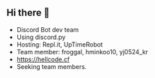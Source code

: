 ## Hi there 👋
- Discord Bot dev team
- Using discord.py
- Hosting: Repl.it, UpTimeRobot
- Team member: froggal, hminkoo10, yj0524_kr
- https://hellcode.cf
- Seeking team members. 
